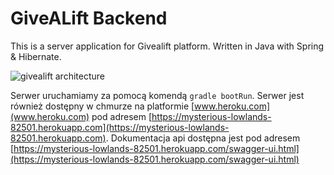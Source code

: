 # GiveALift Backend

This is a server application for Givealift platform. Written in Java with Spring & Hibernate.


![givealift architecture](https://i.imgur.com/72Sdo3t.png)

 Serwer uruchamiamy za pomocą komendą  `gradle bootRun`. Serwer jest również dostępny w chmurze na platformie [www.heroku.com](www.heroku.com) pod adresem [https://mysterious-lowlands-82501.herokuapp.com](https://mysterious-lowlands-82501.herokuapp.com). Dokumentacja api dostępna jest pod adresem [https://mysterious-lowlands-82501.herokuapp.com/swagger-ui.html](https://mysterious-lowlands-82501.herokuapp.com/swagger-ui.html)
